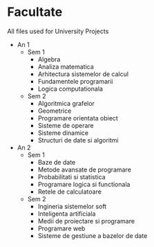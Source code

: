 # Facultate
All files used for University Projects

+ An 1
  + Sem 1
      - Algebra
      - Analiza matematica
      - Arhitectura sistemelor de calcul
      - Fundamentele programarii
      - Logica computationala
  + Sem 2
      - Algoritmica grafelor
    - Geometrice
    - Programare orientata obiect
    - Sisteme de operare
    - Sisteme dinamice
    - Structuri de date si algoritmi
+ An 2
  + Sem 1
    - Baze de date
    - Metode avansate de programare
    - Probabilitati si statistica
    - Programare logica si functionala
    - Retele de calculatoare
  + Sem 2
    - Ingineria sistemelor soft
    - Inteligenta artificiala
    - Medii de proiectare si programare
    - Programare web
    - Sisteme de gestiune a bazelor de date
  

